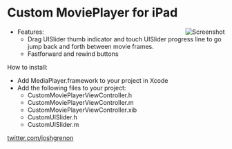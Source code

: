 Custom MoviePlayer for iPad
=============

<img style="float:right" src="https://github.com/joshgrenon/CustomMoviePlayer/raw/master/screenshot.png" alt="Screenshot" />

- Features:
	- Drag UISlider thumb indicator and touch UISlider progress line to go jump back and forth between movie frames.
	- Fastforward and rewind buttons

How to install:

- Add MediaPlayer.framework to your project in Xcode
- Add the following files to your project:
	- CustomMoviePlayerViewController.h
	- CustomMoviePlayerViewController.m
	- CustomMoviePlayerViewController.xib
	- CustomUISlider.h
	- CustomUISlider.m

[twitter.com/joshgrenon](http://twitter.com/joshgrenon)
